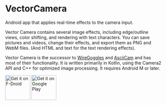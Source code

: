 # VectorCamera
Android app that applies real-time effects to the camera input.

Vector Camera contains several image effects, including edge/outline views, color shifting, and rendering with text characters. You can save pictures and videos, change their effects, and export them as PNG and WebM files. (And HTML and text for the text rendering effects).

Vector Camera is the successor to [WireGoggles](https://github.com/dozingcat/WireGoggles) and [AsciiCam](https://github.com/dozingcat/AsciiCam) and has most of their functionality. It is written primarily in Kotlin, using the Camera2 API and C++ for optimized image processing. It requires Android M or later.

[<img src="https://fdroid.gitlab.io/artwork/badge/get-it-on.png"
     alt="Get it on F-Droid"
     height="80">](https://f-droid.org/packages/com.dozingcatsoftware.vectorcamera/)
[<img src="https://play.google.com/intl/en_us/badges/images/generic/en-play-badge.png"
     alt="Get it on Google Play"
     height="80">](https://play.google.com/store/apps/details?id=com.dozingcatsoftware.vectorcamera)
